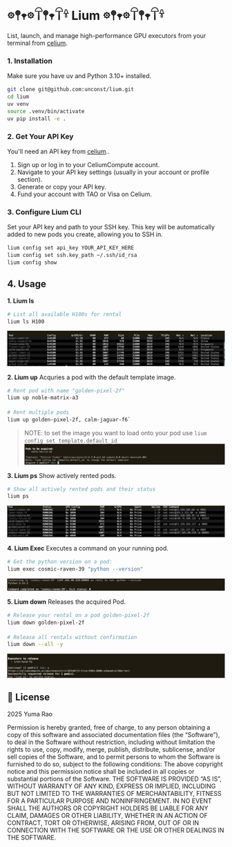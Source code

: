 # 𖡼𖤣𖥧𖡼𓋼𖤣𖥧𓋼𓍊 Lium 𖡼𖤣𖥧𖡼𓋼𖤣𖥧𓋼𓍊

List, launch, and manage high-performance GPU executors from your terminal from [celium](https://celiumcompute.ai).

### 1. Installation

Make sure you have uv and Python 3.10+ installed.

```bash
git clone git@github.com:unconst/lium.git
cd lium
uv venv 
source .venv/bin/activate
uv pip install -e .
```

### 2. Get Your API Key

You'll need an API key from [celium](https://celiumcompute.ai).. 

1.  Sign up or log in to your CeliumCompute account.
2.  Navigate to your API key settings (usually in your account or profile section).
3.  Generate or copy your API key.
4.  Fund your account with TAO or Visa on Celium.

### 3. Configure Lium CLI

Set your API key and path to your SSH key. This key will be automatically added to new pods you create, allowing you to SSH in.
```bash
lium config set api_key YOUR_API_KEY_HERE
lium config set ssh.key_path ~/.ssh/id_rsa
lium config show
```

## 4. Usage

**1. Lium ls**
```bash
# List all available H100s for rental
lium ls H100
```
![Lium ls H100](assets/liumls.png)

**2. Lium up**
Acquries a pod with the default template image.
```bash
# Rent pod with name "golden-pixel-2f"
lium up noble-matrix-a3

# Rent multiple pods
lium up golden-pixel-2f, calm-jaguar-f6`
```
> NOTE: to set the image you want to load onto your pod use `lium config set template.default_id`
![Lium up](assets/liumup.png)

**3. Lium ps**
Show actively rented pods.
```bash
# Show all actively rented pods and their status
lium ps
```
![Lium ps](assets/liumps.png)

**4. Lium Exec**
Executes a command on your running pod.
```bash
# Get the python version on a pod:
lium exec cosmic-raven-39 "python --version"
```
![lium exec](assets/liumexec.png)

**5. Lium down**
Releases the acquired Pod.
```bash
# Release your rental on a pod golden-pixel-2f
lium down golden-pixel-2f

# Release all rentals without confirmation
lium down --all -y
```
![lium down](assets/liumdown.png)

## 📜 License

2025 Yuma Rao

Permission is hereby granted, free of charge, to any person obtaining a copy of this software and associated documentation files (the “Software”), to deal in the Software without restriction, including without limitation the rights to use, copy, modify, merge, publish, distribute, sublicense, and/or sell copies of the Software, and to permit persons to whom the Software is furnished to do so, subject to the following conditions:
The above copyright notice and this permission notice shall be included in all copies or substantial portions of the Software.
THE SOFTWARE IS PROVIDED “AS IS”, WITHOUT WARRANTY OF ANY KIND, EXPRESS OR IMPLIED, INCLUDING BUT NOT LIMITED TO THE WARRANTIES OF MERCHANTABILITY, FITNESS FOR A PARTICULAR PURPOSE AND NONINFRINGEMENT. IN NO EVENT SHALL THE AUTHORS OR COPYRIGHT HOLDERS BE LIABLE FOR ANY CLAIM, DAMAGES OR OTHER LIABILITY, WHETHER IN AN ACTION OF CONTRACT, TORT OR OTHERWISE, ARISING FROM, OUT OF OR IN CONNECTION WITH THE SOFTWARE OR THE USE OR OTHER DEALINGS IN THE SOFTWARE.
